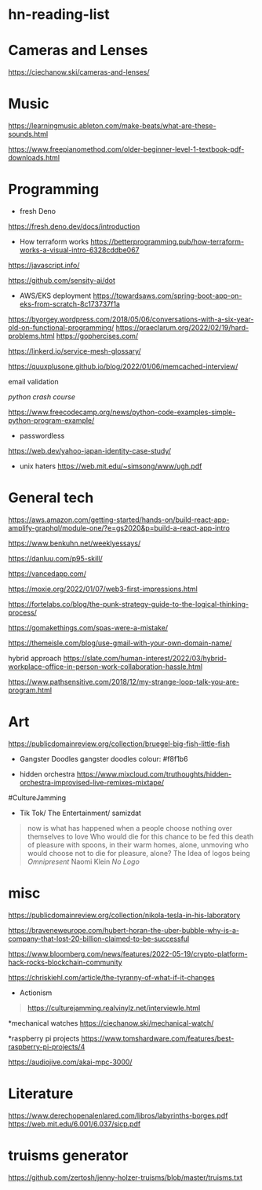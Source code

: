 # hn-reading-list



# Cameras and Lenses

https://ciechanow.ski/cameras-and-lenses/


# Music

https://learningmusic.ableton.com/make-beats/what-are-these-sounds.html

https://www.freepianomethod.com/older-beginner-level-1-textbook-pdf-downloads.html

# Programming 

* fresh Deno

https://fresh.deno.dev/docs/introduction

* How terraform works
https://betterprogramming.pub/how-terraform-works-a-visual-intro-6328cddbe067

https://javascript.info/

https://github.com/sensity-ai/dot

* AWS/EKS deployment
https://towardsaws.com/spring-boot-app-on-eks-from-scratch-8c173737f1a


https://byorgey.wordpress.com/2018/05/06/conversations-with-a-six-year-old-on-functional-programming/
https://praeclarum.org/2022/02/19/hard-problems.html
https://gophercises.com/

https://linkerd.io/service-mesh-glossary/

https://quuxplusone.github.io/blog/2022/01/06/memcached-interview/

email validation

*python crash course*

https://www.freecodecamp.org/news/python-code-examples-simple-python-program-example/

* passwordless

https://web.dev/yahoo-japan-identity-case-study/

* unix haters
https://web.mit.edu/~simsong/www/ugh.pdf

# General tech

https://aws.amazon.com/getting-started/hands-on/build-react-app-amplify-graphql/module-one/?e=gs2020&p=build-a-react-app-intro

https://www.benkuhn.net/weeklyessays/

https://danluu.com/p95-skill/

https://vancedapp.com/

https://moxie.org/2022/01/07/web3-first-impressions.html

https://fortelabs.co/blog/the-punk-strategy-guide-to-the-logical-thinking-process/

https://gomakethings.com/spas-were-a-mistake/

https://themeisle.com/blog/use-gmail-with-your-own-domain-name/

hybrid approach
https://slate.com/human-interest/2022/03/hybrid-workplace-office-in-person-work-collaboration-hassle.html


https://www.pathsensitive.com/2018/12/my-strange-loop-talk-you-are-program.html


# Art

https://publicdomainreview.org/collection/bruegel-big-fish-little-fish

* Gangster Doodles
gangster doodles colour: #f8f1b6

* hidden orchestra
https://www.mixcloud.com/truthoughts/hidden-orchestra-improvised-live-remixes-mixtape/


#CultureJamming
* Tik Tok/ The Entertainment/ samizdat
> now is what has happened when a people choose nothing over themselves to love
> Who would die for this chance to be fed this death of pleasure with spoons, in their warm homes, alone, unmoving
> who would choose not to die for pleasure, alone?
The Idea of logos being _Omnipresent_
Naomi Klein _No Logo_ 

# misc
https://publicdomainreview.org/collection/nikola-tesla-in-his-laboratory

https://braveneweurope.com/hubert-horan-the-uber-bubble-why-is-a-company-that-lost-20-billion-claimed-to-be-successful

https://www.bloomberg.com/news/features/2022-05-19/crypto-platform-hack-rocks-blockchain-community

https://chriskiehl.com/article/the-tyranny-of-what-if-it-changes

* Actionism

> https://culturejamming.realvinylz.net/interviewIe.html

*mechanical watches
https://ciechanow.ski/mechanical-watch/

*raspberry pi projects
https://www.tomshardware.com/features/best-raspberry-pi-projects/4

https://audiojive.com/akai-mpc-3000/

# Literature

https://www.derechopenalenlared.com/libros/labyrinths-borges.pdf
https://web.mit.edu/6.001/6.037/sicp.pdf

# truisms generator
https://github.com/zertosh/jenny-holzer-truisms/blob/master/truisms.txt



